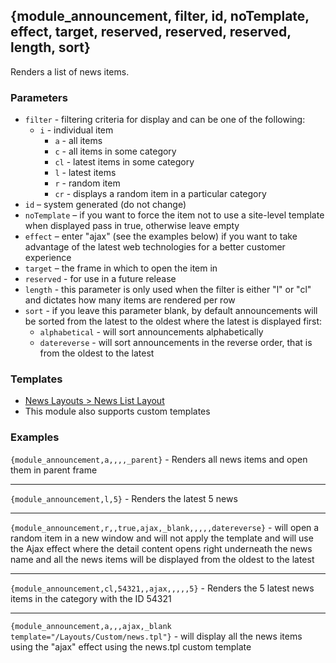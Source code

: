 ## {module_announcement, filter, id, noTemplate, effect, target, reserved, reserved, reserved, length, sort}

Renders a list of news items.

### Parameters

* `filter` - filtering criteria for display and can be one of the following:
  * `i` - individual item
	* `a` - all items
	* `c` - all items in some category
	* `cl` - latest items in some category
	* `l` - latest items
	* `r` - random item
	* `cr` - displays a random item in a particular category
* `id` – system generated (do not change)
* `noTemplate` – if you want to force the item not to use a site-level template when displayed pass in true, otherwise leave empty
* `effect` – enter "ajax" (see the examples below) if you want to take advantage of the latest web technologies for a better customer experience
* `target` – the frame in which to open the item in
* `reserved` - for use in a future release
* `length` - this parameter is only used when the filter is either "l" or "cl" and dictates how many items are rendered per row
* `sort` - if you leave this parameter blank, by default announcements will be sorted from the latest to the oldest where the latest is displayed first:
	* `alphabetical` - will sort announcements alphabetically
	* `datereverse` - will sort announcements in the reverse order, that is from the oldest to the latest

### Templates

* [News Layouts > News List Layout](/content/tag-reference/news/news-list-layout.html)
* This module also supports custom templates

### Examples

`{module_announcement,a,,,,_parent}` - Renders all news items and open them in parent frame

***

`{module_announcement,l,5}` - Renders the latest 5 news

***

`{module_announcement,r,,true,ajax,_blank,,,,,datereverse}` - will open a random item in a new window and will not apply the template and will use the Ajax effect where the detail content opens right underneath the news name and all the news items will be displayed from the oldest to the latest

***

`{module_announcement,cl,54321,,ajax,,,,,5}` - Renders the 5 latest news items in the category with the ID 54321

***

`{module_announcement,a,,,ajax,_blank template="/Layouts/Custom/news.tpl"}` - will display all the news items using the "ajax" effect using the news.tpl custom template
